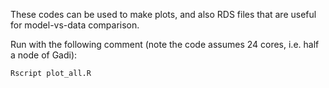 These codes can be used to make plots, and also RDS files that are useful for model-vs-data comparison.

Run with the following comment (note the code assumes 24 cores, i.e. half a node of Gadi):

    Rscript plot_all.R
